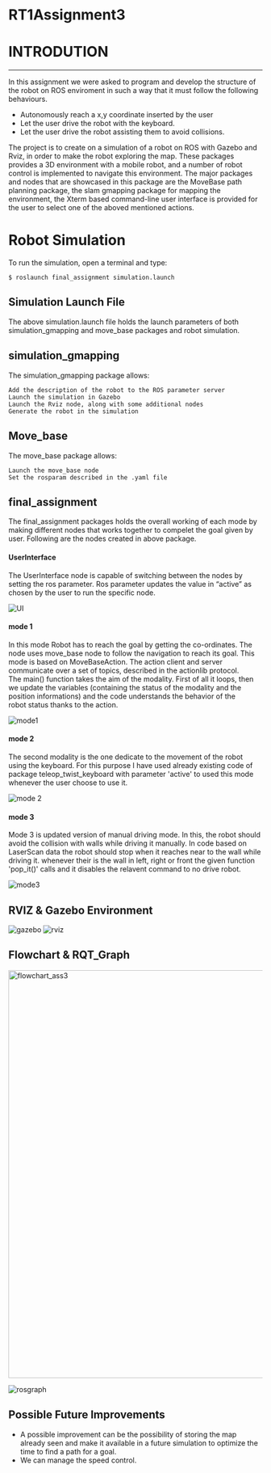 # RT1Assignment3

# INTRODUTION
----------------------------
In this assignment we were asked to program and develop the structure of the robot on ROS enviroment in such a way that it must follow the following behaviours.
* Autonomously reach a x,y coordinate inserted by the user
* Let the user drive the robot with the keyboard.
* Let the user drive the robot assisting them to avoid collisions.

The project is to create on a simulation of a robot on ROS with Gazebo and Rviz, in order to make the robot exploring the map. These packages provides a 3D environment with a mobile robot, and a number of robot control is implemented to navigate this environment. The major packages and nodes that are showcased in this package are the MoveBase path planning package, the slam gmapping package for mapping the environment, the Xterm based command-line user interface is provided for the user to select one of the aboved mentioned actions. 



# Robot Simulation
To run the simulation, open a terminal and type:
```
$ roslaunch final_assignment simulation.launch
```
## Simulation Launch File

The above simulation.launch file holds the launch parameters of both simulation_gmapping and move_base packages and robot simulation. 

## simulation_gmapping
The simulation_gmapping package allows:
```
Add the description of the robot to the ROS parameter server
Launch the simulation in Gazebo
Launch the Rviz node, along with some additional nodes
Generate the robot in the simulation
```
## Move_base 
The move_base package allows:
```
Launch the move_base node
Set the rosparam described in the .yaml file
```

## final_assignment 
The final_assignment packages holds the overall working of each mode by making different nodes that works together to compelet the goal given by user.
Following are the nodes created in above package.

#### UserInterface

The UserInterface node is capable of switching between the nodes by setting the ros parameter. Ros parameter updates the value in “active” as chosen by the user to run the specific node.

![UI](https://user-images.githubusercontent.com/95746070/182434366-3184f0af-5f98-45b1-a485-8b181631d904.png)

#### mode 1

In this mode Robot has to reach the goal by getting the co-ordinates. The node uses move_base node to follow the navigation to reach its goal. This mode is based on MoveBaseAction. 
The action client and server communicate over a set of topics, described in the actionlib protocol. 
The main() function takes the aim of the modality. First of all it loops, then we update the variables (containing the status of the modality and the position informations) and the code understands the behavior of the robot status thanks to the action.

![mode1](https://user-images.githubusercontent.com/95746070/182434470-4ad974b2-c458-49c6-8e85-ddec7cd86d5b.png)


#### mode 2

The second modality is the one dedicate to the movement of the robot using the keyboard.
For this purpose I have used already existing code of package teleop_twist_keyboard with 
parameter 'active' to used this mode whenever the user choose to use it.


![mode 2](https://user-images.githubusercontent.com/95746070/182434498-12d37440-1aa2-4389-80e3-6b003da768d3.png)


#### mode 3

Mode 3 is updated version of manual driving mode.
In this, the robot should avoid the collision with walls while driving it manually. 
In code based on LaserScan data the robot should stop when it reaches near to the wall while driving it. 
whenever their is the wall in left, right or front the given function 'pop_it()' calls and it disables the relavent command to no drive robot. 

![mode3](https://user-images.githubusercontent.com/95746070/182434522-189a0ba4-e073-4c44-a42a-dc7e4660e0e9.png)

## RVIZ & Gazebo Environment 

![gazebo](https://user-images.githubusercontent.com/95746070/182430919-4ea5bcf9-4bd6-48c2-b341-3d63dd5d704c.png)
![rviz](https://user-images.githubusercontent.com/95746070/182430941-553625f0-ba23-4581-bd9e-5bc08d4e5763.png)

## Flowchart & RQT_Graph

<img width="807" alt="flowchart_ass3" src="https://user-images.githubusercontent.com/95746070/182450895-207deaef-65f6-4e79-a71e-04dea7466819.png">

![rosgraph](https://user-images.githubusercontent.com/95746070/182451357-8acb1ae2-8bc6-49da-93c6-9018c0fce3c7.png)

## Possible Future Improvements
* A possible improvement can be the possibility of storing the map already seen and make it available in a future simulation to optimize the time to find a path for a goal.
* We can manage the speed control.




